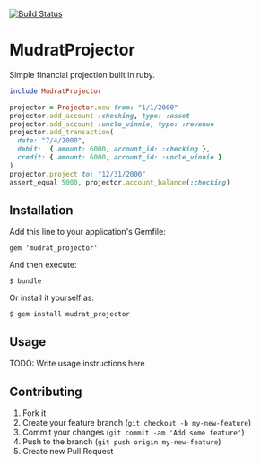 [![Build Status](https://api.travis-ci.org/ntl/mudrat-projector.png)](https://travis-ci.org/ntl/mudrat-projector)

# MudratProjector

Simple financial projection built in ruby.

```ruby
include MudratProjector

projector = Projector.new from: "1/1/2000"
projector.add_account :checking, type: :asset
projector.add_account :uncle_vinnie, type: :revenue
projector.add_transaction(
  date: "7/4/2000",
  debit:  { amount: 6000, account_id: :checking },
  credit: { amount: 6000, account_id: :uncle_vinnie }
)
projector.project to: "12/31/2000"
assert_equal 5000, projector.account_balance(:checking)
```

## Installation

Add this line to your application's Gemfile:

    gem 'mudrat_projector'

And then execute:

    $ bundle

Or install it yourself as:

    $ gem install mudrat_projector

## Usage

TODO: Write usage instructions here

## Contributing

1. Fork it
2. Create your feature branch (`git checkout -b my-new-feature`)
3. Commit your changes (`git commit -am 'Add some feature'`)
4. Push to the branch (`git push origin my-new-feature`)
5. Create new Pull Request
